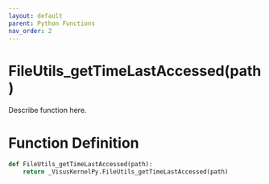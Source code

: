 ```yaml
---
layout: default
parent: Python Functions
nav_order: 2
---
```


# FileUtils_getTimeLastAccessed(path)

Describe function here.

# Function Definition

```python
def FileUtils_getTimeLastAccessed(path):
    return _VisusKernelPy.FileUtils_getTimeLastAccessed(path)
```